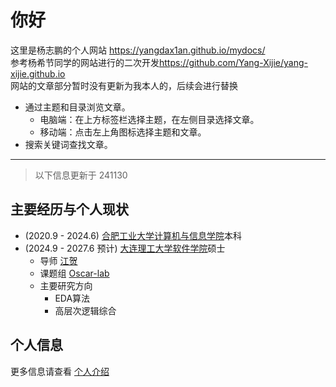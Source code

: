 # 你好

这里是杨志鹏的个人网站 <https://yangdax1an.github.io/mydocs/><br>
    参考杨希节同学的网站进行的二次开发<https://github.com/Yang-Xijie/yang-xijie.github.io><br>
    网站的文章部分暂时没有更新为我本人的，后续会进行替换<br>

- 通过主题和目录浏览文章。
    - 电脑端：在上方标签栏选择主题，在左侧目录选择文章。
    - 移动端：点击左上角图标选择主题和文章。
- 搜索关键词查找文章。

---

> 以下信息更新于 241130

## 主要经历与个人现状

- (2020.9 - 2024.6) [合肥工业大学计算机与信息学院](https://ci.hfut.edu.cn/)本科
- (2024.9 - 2027.6 预计) [大连理工大学软件学院](https://ss.dlut.edu.cn/index.htm)硕士
    - 导师 [江贺](https://faculty.dlut.edu.cn/jianghe/zh_CN/index.htm)
    - 课题组 [Oscar-lab](http://oscar-lab.org/chn/index.htm)
    - 主要研究方向
        - EDA算法
        - 高层次逻辑综合

## 个人信息

更多信息请查看 [个人介绍](./ME/introduction.md)
